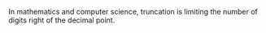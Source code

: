 In mathematics and computer science, truncation is limiting the number of digits right of the decimal point.